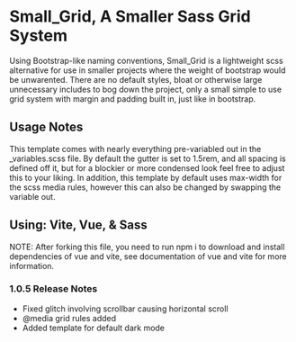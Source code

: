 # Small_Grid, A Smaller Sass Grid System

Using Bootstrap-like naming conventions, Small_Grid is a lightweight scss alternative for use in smaller projects where the weight of bootstrap would be unwarented. There are no default styles, bloat or otherwise large unnecessary includes to bog down the project, only a small simple to use grid system with margin and padding built in, just like in bootstrap.  

## Usage Notes

This template comes with nearly everything pre-variabled out in the _variables.scss file. By default the gutter is set to 1.5rem, and all spacing is defined off it, but for a blockier or more condensed look feel free to adjust this to your liking. In addition, this template by default uses max-width for the scss media rules, however this can also be changed by swapping the variable out.

## Using: Vite, Vue, & Sass

NOTE: After forking this file, you need to run npm i to download and install dependencies of vue and vite, see documentation of vue and vite for more information.

### 1.0.5 Release Notes

 - Fixed glitch involving scrollbar causing horizontal scroll
 - @media grid rules added
 - Added template for default dark mode  